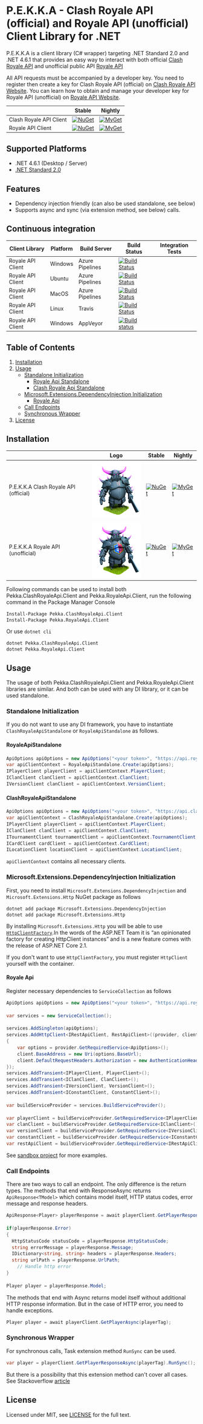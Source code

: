 # P.E.K.K.A - Clash Royale API (official) and Royale API (unofficial) Client Library for .NET

P.E.K.K.A is a client library (C# wrapper) targeting .NET Standard 2.0 and .NET 4.6.1 that provides an easy way to interact with both official [Clash Royale API](https://developer.clashroyale.com) and unofficial public API [Royale API](https://royaleapi.com/)

All API requests must be accompanied by a developer key. You need to register then create a key for Clash Royale API (official) on [Clash Royale API Website](https://developer.clashroyale.com). You can learn how to obtain and manage your developer key for Royale API (unofficial) on [Royale API Website](https://docs.royaleapi.com/#/authentication?id=key-management).

|  	| Stable 	| Nightly 	|
|-------------------------	|-----------------------------------------------------------------------------------------------------------------------------------------	|----------------------------------------------------------------------------------------------------------------------------------------------------------------------------------------------------------------------	|
| Clash Royale API Client 	| [![NuGet](https://img.shields.io/nuget/v/Pekka.ClashRoyaleApi.Client.svg)](https://www.nuget.org/packages/Pekka.ClashRoyaleApi.Client/) 	| [![MyGet](https://img.shields.io/myget/pekka-clashroyaleapi-client/vpre/Pekka.ClashRoyaleApi.Client.svg?label=myget)](https://www.myget.org/feed/pekka-clashroyaleapi-client/package/nuget/Pekka.ClashRoyaleApi.Client) 	|
| Royale API Client 	| [![NuGet](https://img.shields.io/nuget/v/Pekka.RoyaleApi.Client.svg)](https://www.nuget.org/packages/Pekka.RoyaleApi.Client/) 	| [![MyGet](https://img.shields.io/myget/pekka-royaleapi-client/vpre/Pekka.RoyaleApi.Client.svg?label=myget)](https://www.myget.org/feed/pekka-royaleapi-client/package/nuget/Pekka.RoyaleApi.Client) 	|


## Supported Platforms

* .NET 4.6.1 (Desktop / Server)
* [.NET Standard 2.0](https://docs.microsoft.com/en-us/dotnet/standard/net-standard)

## Features
* Dependency injection friendly (can also be used standalone, see below)
* Supports async and sync (via extension method, see below) calls.

## Continuous integration

| Client Library 	| Platform 	| Build Server 	| Build Status 	| Integration Tests 	|
|-------------------	|----------	|-----------------	|-------------------------------------------------------------------------------------------------------------------------------------------------------------------------------------------------------------------------------------------	|-------------------	|
| Royale API Client 	| Windows 	| Azure Pipelines 	| [![Build Status](https://dev.azure.com/denizirgindev/localstack-dotnet-client/_apis/build/status/Windows?branchName=master)](https://dev.azure.com/denizirgindev/localstack-dotnet-client/_build/latest?definitionId=9&branchName=master) 	|  	|
| Royale API Client 	| Ubuntu 	| Azure Pipelines 	| [![Build Status](https://dev.azure.com/denizirgindev/localstack-dotnet-client/_apis/build/status/Ubuntu?branchName=master)](https://dev.azure.com/denizirgindev/localstack-dotnet-client/_build/latest?definitionId=8&branchName=master) 	|  	|
| Royale API Client 	| MacOS 	| Azure Pipelines 	| [![Build Status](https://dev.azure.com/denizirgindev/localstack-dotnet-client/_apis/build/status/macOS?branchName=master)](https://dev.azure.com/denizirgindev/localstack-dotnet-client/_build/latest?definitionId=10&branchName=master) 	|  	|
| Royale API Client 	| Linux 	| Travis 	| [![Build Status](https://travis-ci.org/Blind-Striker/clash-royale-client-dotnet.svg?branch=master) ](https://travis-ci.org/Blind-Striker/clash-royale-client-dotnet ) 	|  	|
| Royale API Client 	| Windows 	| AppVeyor 	| [![Build status](https://ci.appveyor.com/api/projects/status/ogciqii9ek7na1oa?svg=true) ](https://ci.appveyor.com/project/Blind-Striker/clash-royale-client-dotnet ) 	|  	|

## Table of Contents

1. [Installation](https://github.com/Blind-Striker/clash-royale-client-dotnet#installation)
2. [Usage](https://github.com/Blind-Striker/clash-royale-client-dotnet#usage)
    - [Standalone Initialization](https://github.com/Blind-Striker/clash-royale-client-dotnet#standalone-initialization)
      - [Royale Api Standalone](https://github.com/Blind-Striker/clash-royale-client-dotnet#royaleapistandalone)
      - [Clash Royale Api Standalone](https://github.com/Blind-Striker/clash-royale-client-dotnet#clashroyaleapistandalone)
    - [Microsoft.Extensions.DependencyInjection Initialization](https://github.com/Blind-Striker/clash-royale-client-dotnet#microsoftextensionsdependencyinjection-initialization)
        - [Royale Api](https://github.com/Blind-Striker/clash-royale-client-dotnet#royaleapi)
    - [Call Endpoints](https://github.com/Blind-Striker/clash-royale-client-dotnet#call-endpoints)
    - [Synchronous Wrapper](https://github.com/Blind-Striker/clash-royale-client-dotnet#synchronous-wrapper)
3. [License](https://github.com/Blind-Striker/clash-royale-client-dotnet#license)

## Installation

|  	| Logo 	| Stable 	| Nightly 	|
|-------------------------	|---------------------------------------------------------------------------------------------------------------------------------------------------------------------------------------------	|-----------------------------------------------------------------------------------------------------------------------------------------	|----------------------------------------------------------------------------------------------------------------------------------------------------------------------------------------------------------------------	|
| P.E.K.K.A Clash Royale API (official) 	| <img src="https://raw.githubusercontent.com/Blind-Striker/clash-royale-client-dotnet/master/assets/pekka-clash-royale-api-logo.png" width="150" height="150" title="Github Logo"> 	| [![NuGet](https://img.shields.io/nuget/v/Pekka.ClashRoyaleApi.Client.svg)](https://www.nuget.org/packages/Pekka.ClashRoyaleApi.Client/) 	| [![MyGet](https://img.shields.io/myget/pekka-clashroyaleapi-client/vpre/Pekka.ClashRoyaleApi.Client.svg?label=myget)](https://www.myget.org/feed/pekka-clashroyaleapi-client/package/nuget/Pekka.ClashRoyaleApi.Client) 	|
| P.E.K.K.A Royale API (unofficial) 	| <img src="https://raw.githubusercontent.com/Blind-Striker/clash-royale-client-dotnet/master/assets/pekka-royale-api-logo.png" width="150" height="150" title="Github Logo">  	| [![NuGet](https://img.shields.io/nuget/v/Pekka.RoyaleApi.Client.svg)](https://www.nuget.org/packages/Pekka.RoyaleApi.Client/) 	| [![MyGet](https://img.shields.io/myget/pekka-royaleapi-client/vpre/Pekka.RoyaleApi.Client.svg?label=myget)](https://www.myget.org/feed/pekka-royaleapi-client/package/nuget/Pekka.RoyaleApi.Client) 	|


Following commands can be used to install both Pekka.ClashRoyaleApi.Client and Pekka.RoyaleApi.Client, run the following command in the Package Manager Console

```
Install-Package Pekka.ClashRoyaleApi.Client
Install-Package Pekka.RoyaleApi.Client
```

Or use `dotnet cli`

```
dotnet Pekka.ClashRoyaleApi.Client
dotnet Pekka.RoyaleApi.Client
```
## Usage

The usage of both Pekka.ClashRoyaleApi.Client and Pekka.RoyaleApi.Client libraries are similar. And both can be used with any DI library, or it can be used standalone.

### Standalone Initialization

If you do not want to use any DI framework, you have to instantiate `ClashRoyaleApiStandalone` or `RoyaleApiStandalone` as follows.

#### RoyaleApiStandalone
```csharp
ApiOptions apiOptions = new ApiOptions("<your token>", "https://api.royaleapi.com/");
var apiClientContext = RoyaleApiStandalone.Create(apiOptions);
IPlayerClient playerClient = apiClientContext.PlayerClient;
IClanClient clanClient = apiClientContext.ClanClient;
IVersionClient clanClient = apiClientContext.VersionClient;
```

#### ClashRoyaleApiStandalone
```csharp
ApiOptions apiOptions = new ApiOptions("<your token>", "https://api.clashroyale.com/v1/");
var apiClientContext = ClashRoyaleApiStandalone.Create(apiOptions);
IPlayerClient playerClient = apiClientContext.PlayerClient;
IClanClient clanClient = apiClientContext.ClanClient;
ITournamentClient tournamentClient = apiClientContext.TournamentClient;
ICardClient cardClient = apiClientContext.CardClient;
ILocationClient locationClient = apiClientContext.LocationClient;
```

`apiClientContext` contains all necessary clients.

### Microsoft.Extensions.DependencyInjection Initialization

First, you need to install `Microsoft.Extensions.DependencyInjection` and `Microsoft.Extensions.Http` NuGet package as follows

```
dotnet add package Microsoft.Extensions.DependencyInjection
dotnet add package Microsoft.Extensions.Http
```

By installing `Microsoft.Extensions.Http` you will be able to use [`HttpClientFactory`](https://www.stevejgordon.co.uk/introduction-to-httpclientfactory-aspnetcore).In the words of the ASP.NET Team it is “an opinionated factory for creating HttpClient instances” and is a new feature comes with the release of ASP.NET Core 2.1. 

If you don't want to use `HttpClientFactory`, you must register `HttpClient` yourself with the container.

#### Royale Api
Register necessary dependencies to `ServiceCollection` as follows

```csharp
ApiOptions apiOptions = new ApiOptions("<your token>", "https://api.royaleapi.com/");

var services = new ServiceCollection();

services.AddSingleton(apiOptions);
services.AddHttpClient<IRestApiClient, RestApiClient>((provider, client) =>
{
    var options = provider.GetRequiredService<ApiOptions>();
    client.BaseAddress = new Uri(options.BaseUrl);
    client.DefaultRequestHeaders.Authorization = new AuthenticationHeaderValue("Bearer", options.BearerToken);
});
services.AddTransient<IPlayerClient, PlayerClient>();
services.AddTransient<IClanClient, ClanClient>();
services.AddTransient<IVersionClient, VersionClient>();
services.AddTransient<IConstantClient, ConstantClient>();

var buildServiceProvider = services.BuildServiceProvider();

var playerClient = buildServiceProvider.GetRequiredService<IPlayerClient>();
var clanClient = buildServiceProvider.GetRequiredService<IClanClient>();
var versionClient = buildServiceProvider.GetRequiredService<IVersionClient>();
var constantClient = buildServiceProvider.GetRequiredService<IConstantClient>();
var restApiClient = buildServiceProvider.GetRequiredService<IRestApiClient>();
```

See [sandbox project](https://github.com/Blind-Striker/clash-royale-client-dotnet/blob/master/tests/Pekka.RoyaleApi.Sandbox/Program.cs) for more examples.

### Call Endpoints

There are two ways to call an endpoint. The only difference is the return types. The methods that end with ResponseAsync returns `ApiResponse<TModel>` which contains model itself, HTTP status codes, error message and response headers.

```csharp
ApiResponse<Player> playerResponse = await playerClient.GetPlayerResponseAsync(playerTag);

if(playerResponse.Error)
{
  HttpStatusCode statusCode = playerResponse.HttpStatusCode;
  string errorMessage = playerResponse.Message;
  IDictionary<string, string> headers = playerResponse.Headers;
  string urlPath = playerResponse.UrlPath;
    // Handle http error
}

Player player = playerResponse.Model;
```

The methods that end with Async returns model itself without additional HTTP response information. But in the case of HTTP error, you need to handle exceptions.

```csharp
Player player = await playerClient.GetPlayerAsync(playerTag);
```

### Synchronous Wrapper

For synchronous calls, Task extension method `RunSync` can be used. 

```csharp
var player = playerClient.GetPlayerResponseAsync(playerTag).RunSync();
```

But there is a possibility that this extension method can't cover all cases. See Stackoverflow [article](https://stackoverflow.com/a/25097498/1577827)

## License
Licensed under MIT, see [LICENSE](LICENSE) for the full text.
